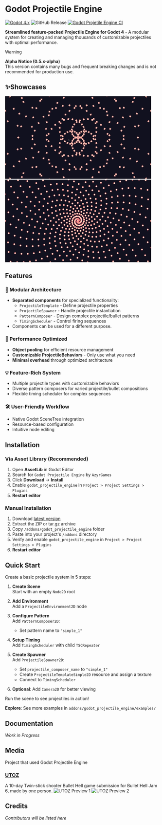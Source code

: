 # Godot Projectile Engine
[![Godot 4.x](https://img.shields.io/badge/Godot-4.x-%23478cbf)](https://godotengine.org)
![GitHub Release](https://img.shields.io/github/v/release/AzyrGames/GodotProjectileEngine)
[![Godot Projetile Engine CI](https://github.com/AzyrGames/GodotProjectileEngine/actions/workflows/godot_projectile_engine-ci.yml/badge.svg)](https://github.com/AzyrGames/GodotProjectileEngine/actions/workflows/godot_projectile_engine-ci.yml)


**Streamlined feature-packed Projectile Engine for Godot 4** - A modular system for creating and managing thousands of customizable projectiles with optimal performance.

> [!WARNING]  
> **Alpha Notice (0.5.x-alpha)**  
> This version contains many bugs and frequent breaking changes and is not recommended for production use.

## ✨Showcases
<img width="480" height="270" alt="Godot Projectile Engine showcase 1" src="https://github.com/AzyrGames/GodotProjectileEngine/blob/main/showcases/Media/2025-07-22-093611_hyprshot.png?raw=true" /> <img width="480" height="270" alt="Godot Projectile Engine showcase 1" src="https://github.com/AzyrGames/GodotProjectileEngine/blob/main/showcases/Media/2025-07-22-094046_hyprshot.png?raw=true" />



## Features



### 🧩 Modular Architecture
- **Separated components** for specialized functionality:
  - `ProjectileTemplate` - Define projectile properties
  - `ProjectileSpawner` - Handle projectile instantiation
  - `PatternComposer` - Design complex projectile/bullet patterns
  - `TimingScheduler` - Control firing sequences
- Components can be used for a different purpose.

### 🚀 Performance Optimized
- **Object pooling** for efficient resource management
- **Customizable ProjectileBehaviors** - Only use what you need
- **Minimal overhead** through optimized architecture

### 💡 Feature-Rich System
- Multiple projectile types with customizable behaviors
- Diverse pattern composers for varied projectile/bullet compositions
- Flexible timing scheduler for complex sequences

### 🛠️ User-Friendly Workflow
- Native Godot SceneTree integration
- Resource-based configuration
- Intuitive node editing

## Installation

### Via Asset Library (Recommended)
1. Open **AssetLib** in Godot Editor
2. Search for `Godot Projectile Engine` by `AzyrGames`
3. Click **Download** → **Install**
4. Enable `godot_projectile_engine` in `Project > Project Settings > Plugins`
5. **Restart editor**

### Manual Installation
1. Download [latest version](https://github.com/AzyrGames/GodotProjectileEngine/releases/tag/v0.5.1-alpha)
2. Extract the ZIP or tar.gz archive
3. Copy `/addons/godot_projectile_engine` folder
4. Paste into your project's `/addons` directory
5. Verify and enable `godot_projectile_engine` in `Project > Project Settings > Plugins`
6. **Restart editor**

## Quick Start
Create a basic projectile system in 5 steps:

1. **Create Scene**  
   Start with an empty `Node2D` root

2. **Add Environment**  
   Add a `ProjectileEnvironment2D` node

3. **Configure Pattern**  
   Add `PatternComposer2D`:
   - Set pattern name to `"simple_1"`

4. **Setup Timing**  
   Add `TimingScheduler` with child `TSCRepeater`

5. **Create Spawner**  
   Add `ProjectileSpawner2D`:
   - Set `projectile_composer_name` to `"simple_1"`
   - Create `ProjectileTemplateSimple2D` resource and assign a texture
   - Connect to `TimingScheduler`

6. **Optional**: Add `Camera2D` for better viewing

Run the scene to see projectiles in action!

**Explore**: See more examples in `addons/godot_projectile_engine/examples/`

## Documentation
*Work in Progress*  

## Media
Project that used Godot Projectile Engine
### [UTOZ](https://azyrgames.itch.io/utoz)
A 10-day Twin-stick shooter Bullet Hell game submission for Bullet Hell Jam 6, made by one person.
<img width="480" height="270" alt="UTOZ Preview 1" src="https://img.itch.zone/aW1hZ2UvMzU0NzQyNS8yMTE1NDE1OC5wbmc=/original/JsVEFO.png" /> <img width="480" height="270" alt="UTOZ Preview 2" src="https://img.itch.zone/aW1hZ2UvMzU0NzQyNS8yMTE1NDIzNi5wbmc=/original/UQ9ZpH.png" />


## Credits
*Contributors will be listed here*
